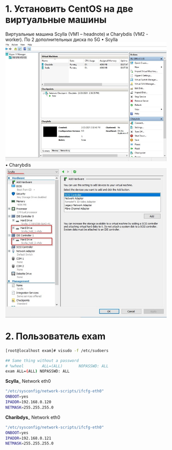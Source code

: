 # 1. Установить CentOS на две виртуальные машины
Виртуальные машина Scylla (VM1 – headnote) и Charybdis (VM2 - worker).
По 2 дополнительных диска по 5G
•	Scylla
![11_Scylla_main](/images/11_Scylla_main.jpg)
•	Charybdis
![11_Charybdis_main](/images/11_Charybdis_main.jpg)
# 2. Пользователь exam
```bash
[root@localhost exam]# visudo -f /etc/sudoers
```
```bash
## Same thing without a password
# %wheel        ALL=(ALL)       NOPASSWD: ALL
exam ALL=(ALL) NOPASSWD: ALL
```
__Scylla___ Network eth0

```bash
"/etc/sysconfig/network-scripts/ifcfg-eth0"
ONBOOT=yes
IPADDR=192.168.0.120
NETMASK=255.255.255.0
```
__Charibdys___ Network eth0
```bash
"/etc/sysconfig/network-scripts/ifcfg-eth0"
ONBOOT=yes
IPADDR=192.168.0.121
NETMASK=255.255.255.0
```
